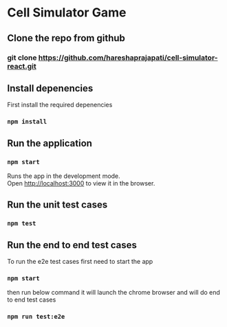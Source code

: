# Cell Simulator Game

## Clone the repo from github

### git clone https://github.com/hareshaprajapati/cell-simulator-react.git

## Install depenencies

First install the required depenencies

### `npm install`

## Run the application

### `npm start`

Runs the app in the development mode.\
Open [http://localhost:3000](http://localhost:3000) to view it in the browser.

## Run the unit test cases

### `npm test`

## Run the end to end test cases

To run the e2e test cases first need to start the app

### `npm start`

then run below command it will launch the chrome browser and will do end to end test cases

### `npm run test:e2e`

